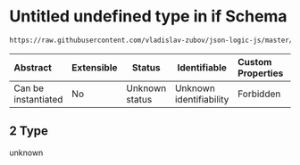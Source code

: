 # Untitled undefined type in if Schema

```txt
https://raw.githubusercontent.com/vladislav-zubov/json-logic-js/master/schemas/operators/logic/if.json#/examples/2
```




| Abstract            | Extensible | Status         | Identifiable            | Custom Properties | Additional Properties | Access Restrictions | Defined In                                                  |
| :------------------ | ---------- | -------------- | ----------------------- | :---------------- | --------------------- | ------------------- | ----------------------------------------------------------- |
| Can be instantiated | No         | Unknown status | Unknown identifiability | Forbidden         | Allowed               | none                | [if.json\*](operators/logic/if.json "open original schema") |

## 2 Type

unknown
